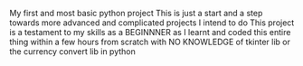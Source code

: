 My first and most basic python project
This is just a start and a step towards more advanced and complicated projects I intend to do
This project is a testament to my skills as a BEGINNNER as I learnt and coded this entire thing within a few hours from scratch with NO KNOWLEDGE of tkinter lib or the currency convert lib in python
